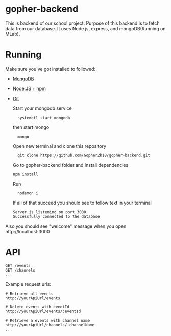 # gopher-backend
This is backend of our school project. Purpose of this backend is to fetch data from our database. It uses Node.js, express, and mongoDB(Running on MLab).
# Running
Make sure you've got installed to followed:
* [MongoDB](https://docs.mongodb.com/manual/installation/)
* [Node.JS + npm](https://nodejs.org/en/download/)
* [Git](https://git-scm.com/book/en/v2/Getting-Started-Installing-Git)

  Start your mongodb service
  ```
    systemctl start mongodb
   ```
    
  then start mongo
  ```
    mongo
  ```
  
  Open new terminal and clone this repository
  ```
    git clone https://github.com/Gopher2k18/gopher-backend.git
  ```
  Go to gopher-backend folder and Install dependencies
  ```
  npm install
  ```
  Run
  ```
    nodemon i
  ```
  If all of that succeed you should see to follow text in your terminal
  
  ``` 
  Server is listening on port 3000
  Successfully connected to the database
  ```
Also you should see "welcome" message when you open http://localhost:3000

# API
```
GET /events
GET /channels
...
```
Example request urls:

```
# Retrieve all events
http://yourApiUrl/events

# Delete events with eventId
http://yourApiUrl/events/:eventId

# Retrieve a events with channel name
http://yourApiUrl/channels/:channelName
...
```
